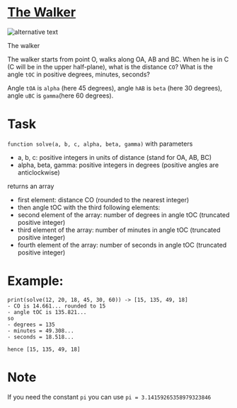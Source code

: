 # [The Walker](https://www.codewars.com/kata/the-walker "https://www.codewars.com/kata/5b40b666dfb4291ad9000049")

![alternative text](https://i.imgur.com/5YNemou.png?1)

The walker

The walker starts from point O, walks along OA, AB and BC. When he is in C (C will be in the upper half-plane), what is the distance `CO`? What is the angle `tOC` in positive degrees, minutes, seconds?

Angle `tOA` is `alpha` (here 45 degrees), angle `hAB` is `beta` (here 30 degrees), angle `uBC` is `gamma`(here 60 degrees).

# Task
`function solve(a, b, c, alpha, beta, gamma)` with parameters

- a, b, c: positive integers in units of distance (stand for OA, AB, BC)
- alpha, beta, gamma: positive integers in degrees (positive angles are anticlockwise)


returns an array
- first element: distance CO (rounded to the nearest integer)
- then angle tOC with the third following elements:
 - second element of the array: number of degrees in angle tOC (truncated positive integer) 
 - third element of the array: number of minutes in angle tOC (truncated positive integer)
 - fourth element of the array: number of seconds in angle tOC (truncated positive integer)

# Example:
```
print(solve(12, 20, 18, 45, 30, 60)) -> [15, 135, 49, 18]
- CO is 14.661... rounded to 15
- angle tOC is 135.821...
so
- degrees = 135
- minutes = 49.308...
- seconds = 18.518...

hence [15, 135, 49, 18]
```

# Note
If you need the constant `pi` you can use `pi = 3.14159265358979323846`